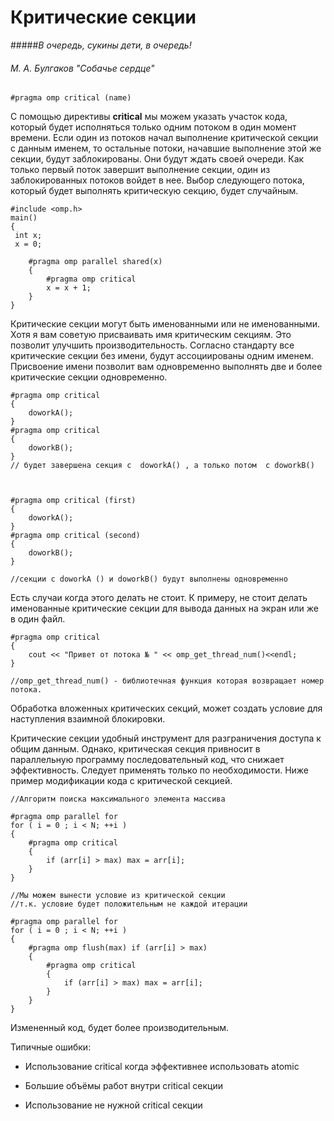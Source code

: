 # Критические секции

#####*В очередь, сукины дети, в очередь!*
###### М. А. Булгаков  "Собачье сердце"

```
#pragma omp critical (name) 
```
С помощью директивы **critical**  мы можем указать участок кода, который будет исполняться только одним потоком в один момент времени. Если один из потоков начал выполнение критической секции с данным именем, то остальные потоки, начавшие выполнение этой же секции, будут заблокированы. Они будут ждать своей очереди. Как только первый поток завершит выполнение секции, один из заблокированных потоков войдет в нее. Выбор следующего потока, который будет выполнять критическую секцию, будет случайным. 
```
#include <omp.h>
main()
{
 int x;
 x = 0;
 
    #pragma omp parallel shared(x) 
    {
        #pragma omp critical 
        x = x + 1;
    }  
}

```


Критические секции могут быть именованными или не именованными. Хотя я вам советую присваивать имя критическим секциям. Это позволит улучшить производительность. Согласно стандарту все критические секции без имени, будут ассоциированы одним именем. 
Присвоение имени позволит вам одновременно выполнять две и более критические секции одновременно.

```
#pragma omp critical  
{
    doworkA();
}
#pragma omp critical 
{
    doworkB();
}
// будет завершена секция с  doworkA() , а только потом  с doworkB()



#pragma omp critical (first) 
{
    doworkA();
}
#pragma omp critical (second) 
{
    doworkB();
}

//секции с doworkA () и doworkB() будут выполнены одновременно 

```
Есть случаи когда этого делать не стоит. К примеру, не стоит делать именованные критические секции для вывода данных на экран или же в один файл.
```
#pragma omp critical
{
	cout << "Привет от потока № " << omp_get_thread_num()<<endl;
}

//omp_get_thread_num() - библиотечная функция которая возвращает номер потока.
```
Обработка вложенных критических секций, может создать условие для наступления взаимной блокировки.

Критические секции удобный инструмент для разграничения доступа к общим данным. Однако, критическая секция привносит в параллельную программу последовательный код, что снижает эффективность. Следует применять только по необходимости. Ниже пример модификации кода с критической секцией.

```
//Алгоритм поиска максимального элемента массива

#pragma omp parallel for 
for ( i = 0 ; i < N; ++i ) 
{ 
    #pragma omp critical 
    {
        if (arr[i] > max) max = arr[i]; 
    } 
}

//Мы можем вынести условие из критической секции
//т.к. условие будет положительным не каждой итерации

#pragma omp parallel for
for ( i = 0 ; i < N; ++i ) 
{ 
    #pragma omp flush(max) if (arr[i] > max) 
    {
        #pragma omp critical 
        { 
            if (arr[i] > max) max = arr[i];
        } 
    } 
}

```
Измененный код, будет более производительным.


Типичные ошибки:
* Использование critical когда эффективнее использовать atomic
    
* Большие объёмы работ внутри critical секции

* Использование не нужной critical секции
